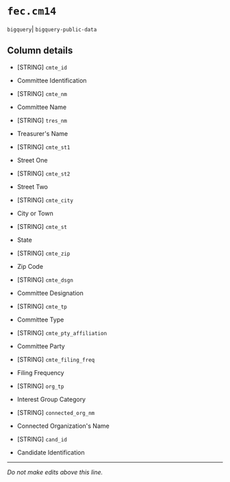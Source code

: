 # `fec.cm14`
`bigquery`| `bigquery-public-data`

## Column details
* [STRING]    `cmte_id`
 - Committee Identification
* [STRING]    `cmte_nm`
 - Committee Name
* [STRING]    `tres_nm`
 - Treasurer's Name
* [STRING]    `cmte_st1`
 - Street One
* [STRING]    `cmte_st2`
 - Street Two
* [STRING]    `cmte_city`
 - City or Town
* [STRING]    `cmte_st`
 - State
* [STRING]    `cmte_zip`
 - Zip Code
* [STRING]    `cmte_dsgn`
 - Committee Designation
* [STRING]    `cmte_tp`
 - Committee Type
* [STRING]    `cmte_pty_affiliation`
 - Committee Party
* [STRING]    `cmte_filing_freq`
 - Filing Frequency
* [STRING]    `org_tp`
 - Interest Group Category
* [STRING]    `connected_org_nm`
 - Connected Organization's Name
* [STRING]    `cand_id`
 - Candidate Identification

-------------------------------------------------------------------------------
*Do not make edits above this line.*
